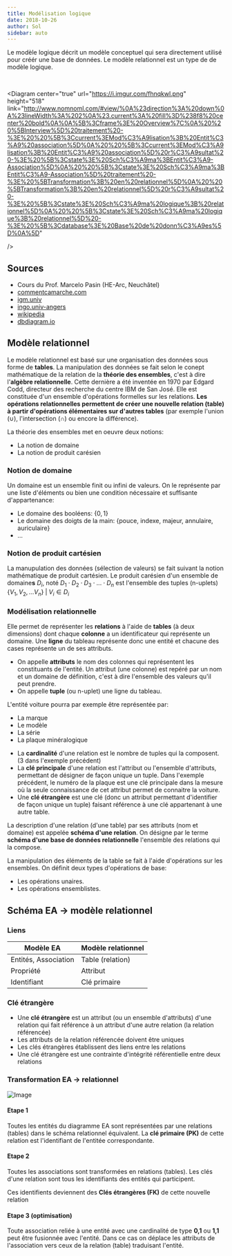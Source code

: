 ```yaml
---
title: Modélisation logique
date: 2018-10-26
author: Sol
sidebar: auto
---
```


Le modèle logique décrit un modèle conceptuel qui sera directement utilisé pour créér une base de données. Le modèle relationnel est un type de de modèle logique.

<br>

<Diagram 
    center="true" 
    url="https://i.imgur.com/fhnqkwl.png"
    height="518"
    link="http://www.nomnoml.com/#view/%0A%23direction%3A%20down%0A%23lineWidth%3A%202%0A%23.current%3A%20fill%3D%238f8%20center%20bold%0A%0A%5B%3Cframe%3E%20Overview%7C%0A%20%20%5BInterview%5D%20traitement%20-%3E%20%20%5B%3Ccurrent%3EMod%C3%A9lisation%3B%20Entit%C3%A9%20association%5D%0A%20%20%5B%3Ccurrent%3EMod%C3%A9lisation%3B%20Entit%C3%A9%20association%5D%20r%C3%A9sultat%20-%3E%20%5B%3Cstate%3E%20Sch%C3%A9ma%3BEntit%C3%A9-Association%5D%0A%20%20%5B%3Cstate%3E%20Sch%C3%A9ma%3BEntit%C3%A9-Association%5D%20traitement%20-%3E%20%5BTransformation%3B%20en%20relationnel%5D%0A%20%20%5BTransformation%3B%20en%20relationnel%5D%20r%C3%A9sultat%20-%3E%20%5B%3Cstate%3E%20Sch%C3%A9ma%20logique%3B%20relationnel%5D%0A%20%20%5B%3Cstate%3E%20Sch%C3%A9ma%20logique%3B%20relationnel%5D%20-%3E%20%5B%3Cdatabase%3E%20Base%20de%20donn%C3%A9es%5D%0A%5D"

/>

## Sources

* Cours du Prof. Marcelo Pasin (HE-Arc, Neuchâtel)
* [commentcamarche.com](https://www.commentcamarche.com/contents/1013-le-modele-relationnel)
* [igm.univ](http://www-igm.univ-mlv.fr/~cdavid/fr/cours/2015-bdL2/cours2.pdf)
* [ingo.univ-angers](http://www.info.univ-angers.fr/~gh/Pluripass/Db/ea.pdf)
* [wikipedia](https://wikipedia.com)
* [dbdiagram.io](https://dbdiagram.io/)

## Modèle relationnel

Le modèle relationnel est basé sur une organisation des données sous forme de **tables**. La manipulation des données se fait selon le conept mathématique de la relation de la **théorie des ensembles**, c'est à dire l'**algèbre relationnelle**. Cette dernière a été inventée en 1970 par Edgard Codd, directeur des recherche du centre IBM de San José. Elle est constituée d'un ensemble d'opérations formelles sur les relations. **Les opérations relationnelles permettent de créer une nouvelle relation (table) à partir d'opérations élémentaires sur d'autres tables** (par exemple l'union ($\cup$), l'intersection ($\cap$) ou encore la différence).

La théorie des ensembles met en oeuvre deux notions:
* La notion de domaine
* La notion de produit carésien


### Notion de domaine

Un domaine est un ensemble finit ou infini de valeurs. On le représente par une liste d'éléments ou bien une condition nécessaire et suffisante d'appartenance:
* Le domaine des booléens: $\{0, 1\}$
* Le domaine des doigts de la main: $\{$pouce, indexe, majeur, annulaire, auriculaire$\}$
* ...

### Notion de produit cartésien
La manupulation des données (sélection de valeurs) se fait suivant la notion mathématique de produit cartésien. Le produit carésien d'un ensemble de domaine**s** $D_i$, noté $D_1 \cdot D_2 \cdot D_3 \cdot ... \cdot D_n$ est l'ensemble des tuples (n-uplets) $\{V_1, V_2, ... V_n\}\; | \; V_i \in D_i$ 

### Modélisation relationnelle
Elle permet de représenter les **relations** à l'aide de **tables** (à deux dimensions) dont chaque **colonne** a un identificateur qui représente un domaine. Une **ligne** du tableau représente donc une entité et chacune des cases représente un de ses attributs.

* On appelle **attributs** le nom des colonnes qui représentent les constituants de l'entité. Un attribut (une colonne) est repéré par un nom et un domaine de définition, c'est à dire l'ensemble des valeurs qu'il peut prendre. 
* On appelle **tuple** (ou n-uplet) une ligne du tableau.

L'entité voiture pourra par exemple être représentée par:
* La marque
* Le modèle
* La série
* La plaque minéralogique

<Media
    src="https://i.imgur.com/YgJfwVJ.png"
    center="true"
    width=450
/>

* La **cardinalité** d'une relation est le nombre de tuples qui la composent. (3 dans l'exemple précédent)
* La **clé principale** d'une relation est l'attribut ou l'ensemble d'attributs, permettant de désigner de façon unique un tuple. Dans l'exemple précédent, le numéro de la plaque est une clé principale dans la mesure où la seule connaissance de cet attribut permet de connaitre la voiture.
* Une **clé étrangère** est une clé (donc un attribut permettant d'identifier de façon unique un tuple) faisant référence à une clé appartenant à une autre table.

La description d'une relation (d'une table) par ses attributs (nom et domaine) est appelée **schéma d'une relation**. On désigne par le terme **schéma d'une base de données relationnelle** l'ensemble des relations qui la compose.

La manipulation des éléments de la table se fait à l'aide d'opérations sur les ensembles. On définit deux types d'opérations de base:
* Les opérations unaires.
* Les opérations ensemblistes.




## Schéma EA → modèle relationnel

### Liens

| Modèle EA            | Modèle relationnel |
|----------------------|--------------------|
| Entités, Association | Table (relation)   |
| Propriété            | Attribut           |
| Identifiant          | Clé primaire       |

### Clé étrangère

* Une **clé étrangère** est un attribut (ou un ensemble d'attributs) d'une relation qui fait référence à un attribut d'une autre relation (la relation référencée)
* Les attributs de la relation référencée doivent être uniques
* Les clés étrangères établissent des liens entre les relations
* Une clé étrangère est une contrainte d'intégrité référentielle entre deux relations

### Transformation EA → relationnel


![Image](https://i.imgur.com/fPRD9vw.png)



#### Etape 1

Toutes les entités du diagramme EA sont représentées par une relations (tables) dans le schéma relationnel équivalent. La **clé primaire (PK)** de cette relation est l'identifiant de l'entitée correspondante.

#### Etape 2

Toutes les associations sont transformées en relations (tables). Les clés d'une relation sont tous les identifiants des entités qui participent.

<Container type="info">

Ces identifients deviennent des **Clés étrangères (FK)** de cette nouvelle relation

</Container>

#### Etape 3 (optimisation)

Toute association reliée à une entité avec une cardinalité de type **0,1** ou **1,1** peut être fusionnée avec l'entité. Dans ce cas on déplace les attributs de l'association vers ceux de la relation (table) traduisant l'entité.

<Media
    src="https://i.imgur.com/o9MoQ0o.png"
    center="true"
    width=450
/>

